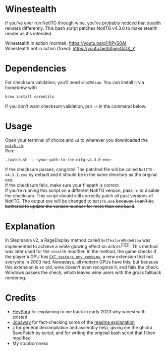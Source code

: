 # Winestealth
If you've ever run NotITG through wine, you've probably noticed that stealth renders differently. This bash script patches NotITG v4.3.0 to make stealth render as it's intended.

Winestealth in action (normal): <https://youtu.be/p1l1lPyS0AI>  
Winestealth not in action (fixed): <https://youtu.be/bXpeyOiDX_Y>
# Dependencies
For checksum validation, you'll need `sha256sum`. You can install it via homebrew with

```bash
brew install coreutils
```

If you don't want checksum validation, put `-n` in the command below.

# Usage
Open your terminal of choice and `cd` to wherever you downloaded the [`patch.sh`](./patch.sh).  
Run:

```bash
./patch.sh -i <your-path-to-the-nitg-v4.3.0-exe>
```

If the checksum passes, congrats! The patched file will be called `NotITG-v4.3.1.exe` by default and it should be in the same directory as the original exe.  
If the checksum fails, make sure your filepath is correct.  
If you're running this script on a different NotITG version, pass `-n` to disable the checksum. This script should still correctly patch all past versions of NotITG. The output exe will be changed to `NotITG.exe` ~~because I can't be bothered to update the version number for more than one build~~.

# Explanation
In Stepmania v2, a RageDisplay method called `SetTextureModeGlow` was implemented to achieve a white glowing effect on actors<sup>[\[1\]](https://github.com/Jousway/stepmania-old/blob/02016ae442156402ffb6541be0715d21292be6d8/stepmania/src/RageDisplay_OGL.cpp#L612)[\[2\]](https://github.com/openitg/openitg/blob/f2c129fe65c65e4a9b3a691ff35e7717b4e8de51/src/RageDisplay_OGL.cpp#L1401)</sup>. This method was later used for the `stealth` modifier<!--in Stepmania v4-->. In the method, the game checks if the player's GPU has [`EXT_texture_env_combine`](https://registry.khronos.org/OpenGL/extensions/EXT/EXT_texture_env_combine.txt), a new extension that not everyone in 2003 had. Nowadays, all modern GPUs have this, but because this extension is so old, wine doesn't even recognize it, and fails the check. Windows passes the check, which leaves wine users with the gross fallback rendering.

# Credits
- [HeySora](https://heysora.net) for explaining to me back in early 2023 why winestealth existed
- [Jousway](https://github.com/jousway) for fact-checking some of the [readme explanation](#explanation)
- [jj](https://github.com/schlizzawg) for general decompilation and assembly help, giving me the ghidra SavePatch.py script, and for writing the original bash script that I then modified
- My stubbornness

